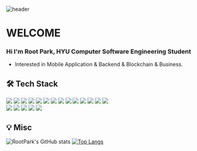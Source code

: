 ![header](https://capsule-render.vercel.app/api?text=Hello%20I'm%20RootPark&fontSize=40&fontAlign=30&fontColor=f2f2ff&type=waving)

# WELCOME

### Hi I'm Root Park, HYU Computer Software Engineering Student
- Interested in Mobile Application & Backend & Blockchain & Business.

## 🛠 Tech Stack

<img src="https://img.shields.io/badge/Python-3776AB?style=flat&logo=python&logoColor=white" /> <img src="https://img.shields.io/badge/Java-007396?style=flat&logo=Java&logoColor=white" />   <img src="https://img.shields.io/badge/C-A8B9CC?style=flat&logo=c&logoColor=white" /> <img src="https://img.shields.io/badge/C++-00599C?style=flat&logo=c%2B%2B&logoColor=white" /> <img src="https://img.shields.io/badge/Javascript-F7DF1E?style=flat&logo=javascript&logoColor=white" /> <img src="https://img.shields.io/badge/node.js-339933?style=flat&logo=node.js&logoColor=white" /> <img src="https://img.shields.io/badge/web3.js-F16822?style=flat&logo=web3.js&logoColor=white" /> <img src="https://img.shields.io/badge/Kotlin-7F52FF?style=flat&logo=kotlin&logoColor=white" /> <img src="https://img.shields.io/badge/Swift-F05138?style=flat&logo=swift&logoColor=white" /> <img src="https://img.shields.io/badge/Dart-0175C2?style=flat&logo=dart&logoColor=white" />
  <img src="https://img.shields.io/badge/AndroidStudio-3DDC84?style=flat&logo=androidstudio&logoColor=white" />  <img src="https://img.shields.io/badge/Xcode-147EFB?style=flat&logo=xcode&logoColor=white" />  <img src="https://img.shields.io/badge/Flutter-02569B?style=flat&logo=flutter&logoColor=white" />  <img src="https://img.shields.io/badge/OpenGL-147EFB?style=flat&logo=opengl&logoColor=white" />  
  <img src="https://img.shields.io/badge/Linux-FCC624?style=flat&logo=linux&logoColor=white" /> <img src="https://img.shields.io/badge/MacOS-000000?style=flat&logo=macos&logoColor=white" /> <img src="https://img.shields.io/badge/GitHub-181717?style=flat&logo=github&logoColor=white" /> <img src="https://img.shields.io/badge/Notion-000000?style=flat&logo=notion&logoColor=white" /> <img src="https://img.shields.io/badge/MySql-4479A1?style=flat&logo=Mysql&logoColor=white" />

## 💡 Misc
![RootPark's GitHub stats](https://github-readme-stats.vercel.app/api?username=RootPark&theme=chartreuse-dark&show_icons=true)
[![Top Langs](https://github-readme-stats.vercel.app/api/top-langs/?username=RootPark&layout=compact&theme=dark&exclude_repo=madcamp_week3)](https://github.com/anuraghazra/github-readme-stats)
